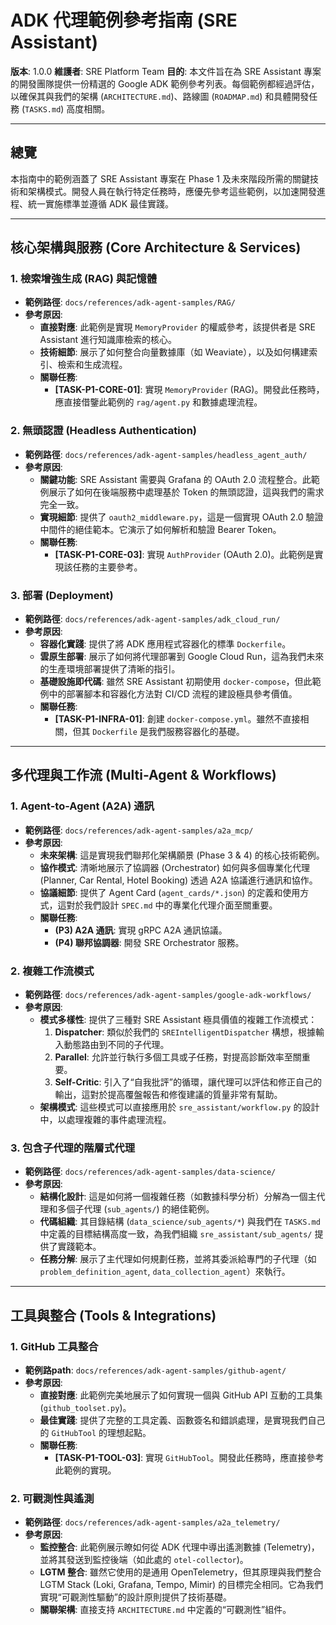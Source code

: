 # ADK 代理範例參考指南 (SRE Assistant)

**版本**: 1.0.0
**維護者**: SRE Platform Team
**目的**: 本文件旨在為 SRE Assistant 專案的開發團隊提供一份精選的 Google ADK 範例參考列表。每個範例都經過評估，以確保其與我們的架構 (`ARCHITECTURE.md`)、路線圖 (`ROADMAP.md`) 和具體開發任務 (`TASKS.md`) 高度相關。

---

## 總覽

本指南中的範例涵蓋了 SRE Assistant 專案在 Phase 1 及未來階段所需的關鍵技術和架構模式。開發人員在執行特定任務時，應優先參考這些範例，以加速開發進程、統一實施標準並遵循 ADK 最佳實踐。

---

## 核心架構與服務 (Core Architecture & Services)

### 1. 檢索增強生成 (RAG) 與記憶體

- **範例路徑**: `docs/references/adk-agent-samples/RAG/`
- **參考原因**:
    - **直接對應**: 此範例是實現 `MemoryProvider` 的權威參考，該提供者是 SRE Assistant 進行知識庫檢索的核心。
    - **技術細節**: 展示了如何整合向量數據庫（如 Weaviate），以及如何構建索引、檢索和生成流程。
    - **關聯任務**:
        - **[TASK-P1-CORE-01]**: 實現 `MemoryProvider` (RAG)。開發此任務時，應直接借鑒此範例的 `rag/agent.py` 和數據處理流程。

### 2. 無頭認證 (Headless Authentication)

- **範例路徑**: `docs/references/adk-agent-samples/headless_agent_auth/`
- **參考原因**:
    - **關鍵功能**: SRE Assistant 需要與 Grafana 的 OAuth 2.0 流程整合。此範例展示了如何在後端服務中處理基於 Token 的無頭認證，這與我們的需求完全一致。
    - **實現細節**: 提供了 `oauth2_middleware.py`，這是一個實現 OAuth 2.0 驗證中間件的絕佳範本。它演示了如何解析和驗證 Bearer Token。
    - **關聯任務**:
        - **[TASK-P1-CORE-03]**: 實現 `AuthProvider` (OAuth 2.0)。此範例是實現該任務的主要參考。

### 3. 部署 (Deployment)

- **範例路徑**: `docs/references/adk-agent-samples/adk_cloud_run/`
- **參考原因**:
    - **容器化實踐**: 提供了將 ADK 應用程式容器化的標準 `Dockerfile`。
    - **雲原生部署**: 展示了如何將代理部署到 Google Cloud Run，這為我們未來的生產環境部署提供了清晰的指引。
    - **基礎設施即代碼**: 雖然 SRE Assistant 初期使用 `docker-compose`，但此範例中的部署腳本和容器化方法對 CI/CD 流程的建設極具參考價值。
    - **關聯任務**:
        - **[TASK-P1-INFRA-01]**: 創建 `docker-compose.yml`。雖然不直接相關，但其 `Dockerfile` 是我們服務容器化的基礎。

---

## 多代理與工作流 (Multi-Agent & Workflows)

### 1. Agent-to-Agent (A2A) 通訊

- **範例路徑**: `docs/references/adk-agent-samples/a2a_mcp/`
- **參考原因**:
    - **未來架構**: 這是實現我們聯邦化架構願景 (Phase 3 & 4) 的核心技術範例。
    - **協作模式**: 清晰地展示了協調器 (Orchestrator) 如何與多個專業化代理 (Planner, Car Rental, Hotel Booking) 透過 A2A 協議進行通訊和協作。
    - **協議細節**: 提供了 Agent Card (`agent_cards/*.json`) 的定義和使用方式，這對於我們設計 `SPEC.md` 中的專業化代理介面至關重要。
    - **關聯任務**:
        - **(P3) A2A 通訊**: 實現 gRPC A2A 通訊協議。
        - **(P4) 聯邦協調器**: 開發 SRE Orchestrator 服務。

### 2. 複雜工作流模式

- **範例路徑**: `docs/references/adk-agent-samples/google-adk-workflows/`
- **參考原因**:
    - **模式多樣性**: 提供了三種對 SRE Assistant 極具價值的複雜工作流模式：
        1.  **Dispatcher**: 類似於我們的 `SREIntelligentDispatcher` 構想，根據輸入動態路由到不同的子代理。
        2.  **Parallel**: 允許並行執行多個工具或子任務，對提高診斷效率至關重要。
        3.  **Self-Critic**: 引入了“自我批評”的循環，讓代理可以評估和修正自己的輸出，這對於提高覆盤報告和修復建議的質量非常有幫助。
    - **架構模式**: 這些模式可以直接應用於 `sre_assistant/workflow.py` 的設計中，以處理複雜的事件處理流程。

### 3. 包含子代理的階層式代理

- **範例路徑**: `docs/references/adk-agent-samples/data-science/`
- **參考原因**:
    - **結構化設計**: 這是如何將一個複雜任務（如數據科學分析）分解為一個主代理和多個子代理 (`sub_agents/`) 的絕佳範例。
    - **代碼組織**: 其目錄結構 (`data_science/sub_agents/*`) 與我們在 `TASKS.md` 中定義的目標結構高度一致，為我們組織 `sre_assistant/sub_agents/` 提供了實踐範本。
    - **任務分解**: 展示了主代理如何規劃任務，並將其委派給專門的子代理（如 `problem_definition_agent`, `data_collection_agent`）來執行。

---

## 工具與整合 (Tools & Integrations)

### 1. GitHub 工具整合

- **範例路path**: `docs/references/adk-agent-samples/github-agent/`
- **參考原因**:
    - **直接對應**: 此範例完美地展示了如何實現一個與 GitHub API 互動的工具集 (`github_toolset.py`)。
    - **最佳實踐**: 提供了完整的工具定義、函數簽名和錯誤處理，是實現我們自己的 `GitHubTool` 的理想起點。
    - **關聯任務**:
        - **[TASK-P1-TOOL-03]**: 實現 `GitHubTool`。開發此任務時，應直接參考此範例的實現。

### 2. 可觀測性與遙測

- **範例路徑**: `docs/references/adk-agent-samples/a2a_telemetry/`
- **參考原因**:
    - **監控整合**: 此範例展示瞭如何從 ADK 代理中導出遙測數據 (Telemetry)，並將其發送到監控後端（如此處的 `otel-collector`)。
    - **LGTM 整合**: 雖然它使用的是通用 OpenTelemetry，但其原理與我們整合 LGTM Stack (Loki, Grafana, Tempo, Mimir) 的目標完全相同。它為我們實現“可觀測性驅動”的設計原則提供了技術基礎。
    - **關聯架構**: 直接支持 `ARCHITECTURE.md` 中定義的“可觀測性”組件。
